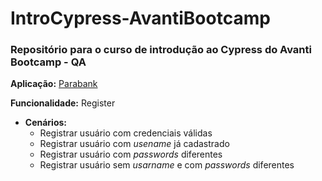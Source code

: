 # IntroCypress-AvantiBootcamp
### Repositório para o curso de introdução ao Cypress do Avanti Bootcamp - QA 

**Aplicação:** [Parabank](https://parabank.parasoft.com/parabank/index.htm)

**Funcionalidade:** Register

- **Cenários:** 
    - Registrar usuário com credenciais válidas
    - Registrar usuário com *usename* já cadastrado
    - Registrar usuário com *passwords* diferentes
    - Registrar usuário sem *usarname* e com *passwords* diferentes